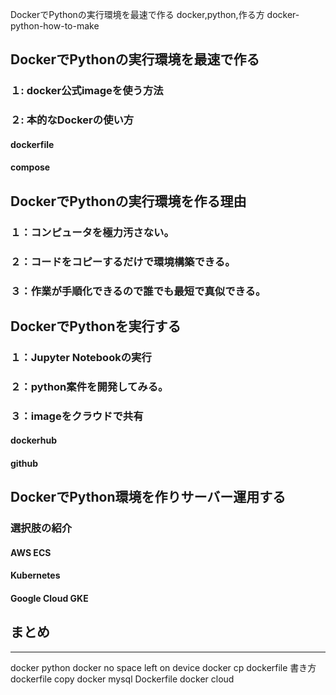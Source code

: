 DockerでPythonの実行環境を最速で作る
docker,python,作る方
docker-python-how-to-make

## DockerでPythonの実行環境を最速で作る
### １: docker公式imageを使う方法
### ２: 本的なDockerの使い方
#### dockerfile
#### compose

## DockerでPythonの実行環境を作る理由
### １：コンピュータを極力汚さない。
### ２：コードをコピーするだけで環境構築できる。
### ３：作業が手順化できるので誰でも最短で真似できる。

## DockerでPythonを実行する
### １：Jupyter Notebookの実行
### ２：python案件を開発してみる。
### ３：imageをクラウドで共有
#### dockerhub
#### github

## DockerでPython環境を作りサーバー運用する
### 選択肢の紹介
#### AWS ECS
#### Kubernetes
#### Google Cloud GKE

## まとめ
---

docker python
docker no space left on device
docker cp
dockerfile 書き方
dockerfile copy
docker mysql
Dockerfile
docker cloud
